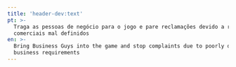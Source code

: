 ```yaml
---
title: 'header-dev:text'
pt: >-
  Traga as pessoas de negócio para o jogo e pare reclamações devido a requisitos
  comerciais mal definidos
en: >-
  Bring Business Guys into the game and stop complaints due to poorly defined
  business requirements
---
```


